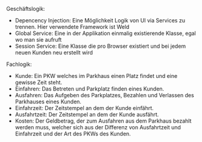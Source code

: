 Geschäftslogik:
- Depencency Injection: Eine Möglichkeit Logik von UI via Services zu trennen. Hier verwendete Framework ist Weld
- Global Service: Eine in der Applikation einmalig existierende Klasse, egal wo man sie aufruft
- Session Service: Eine Klasse die pro Browser existiert und bei jedem neuen Kunden neu erstellt wird

Fachlogik:
- Kunde: Ein PKW welches im Parkhaus einen Platz findet und eine gewisse Zeit steht.
- Einfahren: Das Betreten und Parkplatz finden eines Kunden.
- Ausfahren: Das Aufgeben des Parkplatzes, Bezahlen und Verlassen des Parkhauses eines Kunden.
- Einfahrzeit: Der Zeitstempel an dem der Kunde einfährt.
- Ausfahrtzeit: Der Zeitstempel an dem der Kunde ausfährt.
- Kosten: Der Geldbetrag, der zum Ausfahren aus dem Parkhaus bezahlt werden muss, welcher sich aus der Differenz von 
  Ausfahrtzeit und Einfahrzeit und der Art des PKWs des Kunden.
